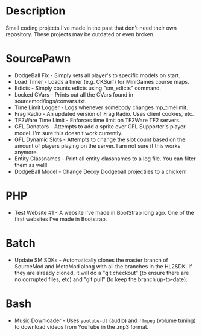 # Description
Small coding projects I've made in the past that don't need their own repository. These projects may be outdated or even broken.

# SourcePawn
* DodgeBall Fix - Simply sets all player's to specific models on start.
* Load Timer - Loads a timer (e.g. CKSurf) for MiniGames course maps.
* Edicts - Simply counts edicts using "sm_edicts" command.
* Locked CVars - Prints out all the CVars found in sourcemod/logs/convars.txt.
* Time Limit Logger - Logs whenever somebody changes mp_timelimit.
* Frag Radio - An updated version of Frag Radio. Uses client cookies, etc.
* TF2Ware Time Limit - Enforces time limit on TF2Ware TF2 servers.
* GFL Donators - Attempts to add a sprite over GFL Supporter's player model. I'm sure this doesn't work currently.
* GFL Dynamic Slots - Attempts to change the slot count based on the amount of players playing on the server. I am not sure if this works anymore.
* Entity Classnames - Print all entity classnames to a log file. You can filter them as well!
* DodgeBall Model - Change Decoy Dodgeball projectiles to a chicken!

# PHP
* Test Website #1 - A website I've made in BootStrap long ago. One of the first websites I've made in Bootstrap.

# Batch
* Update SM SDKs - Automatically clones the master branch of SourceMod and MetaMod along with all the branches in the HL2SDK. If they are already cloned, it will do a "git checkout" (to ensure there are no corrupted files, etc) and "git pull" (to keep the branch up-to-date).

# Bash
* Music Downloader - Uses `youtube-dl` (audio) and `ffmpeg` (volume tuning) to download videos from YouTube in the .mp3 format.